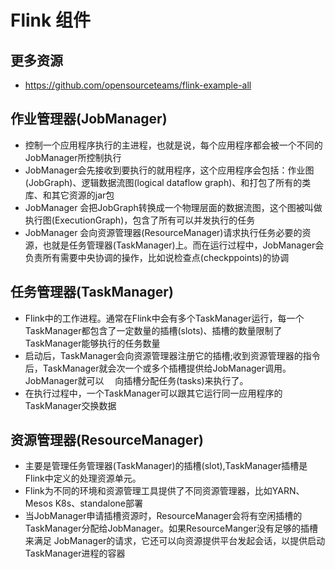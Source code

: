 # Flink 组件

## 更多资源
- https://github.com/opensourceteams/flink-example-all

## 作业管理器(JobManager)
- 控制一个应用程序执行的主进程，也就是说，每个应用程序都会被一个不同的JobManager所控制执行
- JobManager会先接收到要执行的就用程序，这个应用程序会包括：作业图(JobGraph)、逻辑数据流图(logical dataflow graph)、和打包了所有的类库、和其它资源的jar包
- JobManager 会把JobGraph转换成一个物理层面的数据流图，这个图被叫做执行图(ExecutionGraph)，包含了所有可以并发执行的任务
- JobManager 会向资源管理器(ResourceManager)请求执行任务必要的资源，也就是任务管理器(TaskManager)上。而在运行过程中，JobManager会负责所有需要中央协调的操作，比如说检查点(checkppoints)的协调

## 任务管理器(TaskManager)
- Flink中的工作进程。通常在Flink中会有多个TaskManager运行，每一个TaskManager都包含了一定数量的插槽(slots)、插槽的数量限制了TaskManager能够执行的任务数量
- 启动后，TaskManager会向资源管理器注册它的插槽;收到资源管理器的指令后，TaskManager就会次一个或多个插槽提供给JobManager调用。JobManager就可以
　向插槽分配任务(tasks)来执行了。
- 在执行过程中，一个TaskManager可以跟其它运行同一应用程序的TaskManager交换数据

## 资源管理器(ResourceManager)
- 主要是管理任务管理器(TaskManager)的插槽(slot),TaskManager插槽是Flink中定义的处理资源单元。
- Flink为不同的环境和资源管理工具提供了不同资源管理器，比如YARN、Mesos K8s、standalone部署
- 当JobManager申请插槽资源时，ResourceManager会将有空闲插槽的TaskManager分配给JobManager。如果ResourceManger没有足够的插槽来满足
   JobManager的请求，它还可以向资源提供平台发起会话，以提供启动TaskManager进程的容器
